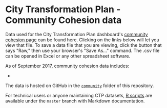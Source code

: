 # City Transformation Plan - Community Cohesion data

Data used for the City Transformation Plan dashboard's [community cohesion page](https://ct-data-haven.github.io/ctp-dash/pages/community.html) can be found here. Clicking on the links below will let you view that file. To save a data file that you are viewing, click the button that says "Raw," then use your browser's "Save As..." command. The .csv file can be opened in Excel or any other spreadsheet software.

As of September 2017, community cohesion data includes:

*

The data is hosted on GitHub in the [`community`](../) folder of this repository.

For technical users or anyone maintaining CTP datasets, [R scripts](https://github.com/CT-Data-Haven/ctp-dash/tree/master/R) are available under the `master` branch with Markdown documentation.
